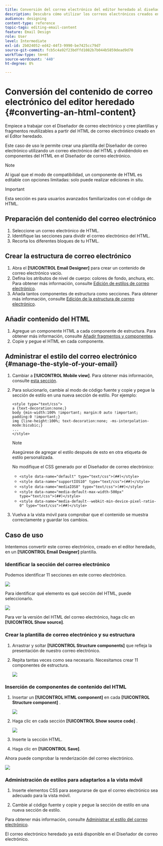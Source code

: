 ```yaml
---
title: Conversión del correo electrónico del editor heredado al diseñador de correo electrónico
description: Descubra cómo utilizar los correos electrónicos creados en el Editor heredado Enviar por correo electrónico al Diseñador de correo electrónico.
audience: designing
content-type: reference
topic-tags: editing-email-content
feature: Email Design
role: User
level: Intermediate
exl-id: 2b024052-ed42-44f3-9990-be7425cc79d7
source-git-commit: fcb5c4a92f23bdffd1082b7b044b5859dead9d70
workflow-type: tm+mt
source-wordcount: '440'
ht-degree: 8%

---
```


# Conversión del contenido de correo electrónico del editor heredado {#converting-an-html-content}

Empiece a trabajar con el Diseñador de correo electrónico y cree plantillas y fragmentos reutilizables a partir del HTML de correo electrónico creado en el Editor heredado.

Este caso de uso le permite crear una plantilla del Diseñador de correo electrónico utilizando un correo electrónico del HTML y dividiéndolo en componentes del HTML en el Diseñador de correo electrónico.

>[!NOTE]
>
>Al igual que el modo de compatibilidad, un componente de HTML es editable con opciones limitadas: solo puede realizar ediciones in situ.

>[!IMPORTANT]
>
>Esta sección es para usuarios avanzados familiarizados con el código de HTML.

## Preparación del contenido del correo electrónico

1. Seleccione un correo electrónico de HTML.
1. Identifique las secciones para dividir el correo electrónico del HTML.
1. Recorta los diferentes bloques de tu HTML.

## Crear la estructura de correo electrónico

1. Abra el **[!UICONTROL Email Designer]**  para crear un contenido de correo electrónico vacío.
1. Defina los atributos de nivel de cuerpo: colores de fondo, anchura, etc. Para obtener más información, consulte [Edición de estilos de correo electrónico](../../designing/using/styles.md).
1. Añada tantos componentes de estructura como secciones. Para obtener más información, consulte [Edición de la estructura de correo electrónico](../../designing/using/designing-from-scratch.md#defining-the-email-structure).

## Añadir contenido del HTML

1. Agregue un componente HTML a cada componente de estructura. Para obtener más información, consulte [Añadir fragmentos y componentes](../../designing/using/designing-from-scratch.md#defining-the-email-structure).
1. Copie y pegue el HTML en cada componente.

## Administrar el estilo del correo electrónico {#manage-the-style-of-your-email}

1. Cambiar a **[!UICONTROL Mobile view]**. Para obtener más información, consulte [esta sección](../../designing/using/plain-text-html-modes.md#switching-to-mobile-view).

1. Para solucionarlo, cambie al modo de código fuente y copie y pegue la sección de estilo en una nueva sección de estilo. Por ejemplo:

   ```
   <style type="text/css">
   a {text-decoration:none;}
   body {min-width:100% !important; margin:0 auto !important; padding:0 !important;}
   img {line-height:100%; text-decoration:none; -ms-interpolation-mode:bicubic;}
   ...
   </style>
   ```

   >[!NOTE]
   >
   >Asegúrese de agregar el estilo después de esto en otra etiqueta de estilo personalizada.
   >
   >No modifique el CSS generado por el Diseñador de correo electrónico:
   >
   >* `<style data-name="default" type="text/css">(##)</style>`
   >* `<style data-name="supportIOS10" type="text/css">(##)</style>`
   >* `<style data-name="mediaIOS8" type="text/css">(##)</style>`
   >* `<style data-name="media-default-max-width-500px" type="text/css">(##)</style>`
   >* `<style data-name="media-default--webkit-min-device-pixel-ratio-0" type="text/css">(##)</style>`

1. Vuelva a la vista móvil para comprobar que el contenido se muestra correctamente y guardar los cambios.

## Caso de uso

Intentemos convertir este correo electrónico, creado en el editor heredado, en un **[!UICONTROL Email Designer]** plantilla.

### Identificar la sección del correo electrónico

Podemos identificar 11 secciones en este correo electrónico.

![](assets/html-dce-view-mail.png)

Para identificar qué elemento es qué sección del HTML, puede seleccionarlo.

![](assets/breadcrumbs.png)

Para ver la versión del HTML del correo electrónico, haga clic en **[!UICONTROL Show source]**.

### Crear la plantilla de correo electrónico y su estructura

1. Arrastrar y soltar **[!UICONTROL Structure components]**  que refleja la presentación de nuestro correo electrónico.

1. Repita tantas veces como sea necesario. Necesitamos crear 11 componentes de estructura.

   ![](assets/structure-components-migration.png)

### Inserción de componentes de contenido del HTML

1. Insertar un **[!UICONTROL HTML component]**  en cada **[!UICONTROL Structure component]** .

   ![](assets/html-components.png)

1. Haga clic en cada sección **[!UICONTROL Show source code]** .

   ![](assets/show-source-code.png)

1. Inserte la sección HTML.

1. Haga clic en **[!UICONTROL Save]**.

Ahora puede comprobar la renderización del correo electrónico.

![](assets/migrated-email-result.png)

### Administración de estilos para adaptarlos a la vista móvil

1. Inserte elementos CSS para asegurarse de que el correo electrónico sea adecuado para la vista móvil.

1. Cambie al código fuente y copie y pegue la sección de estilo en una nueva sección de estilo.

Para obtener más información, consulte [Administrar el estilo del correo electrónico](#manage-the-style-of-your-email).

El correo electrónico heredado ya está disponible en el Diseñador de correo electrónico.
